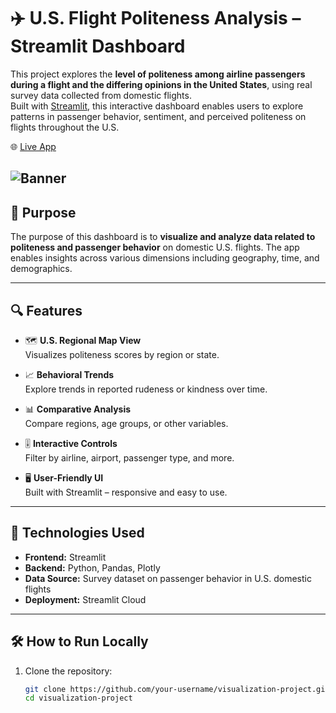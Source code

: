 
# ✈️ U.S. Flight Politeness Analysis – Streamlit Dashboard



This project explores the **level of politeness among airline passengers during a flight and the differing opinions in the United States**, using real survey data collected from domestic flights.  
Built with [Streamlit](https://streamlit.io/), this interactive dashboard enables users to explore patterns in passenger behavior, sentiment, and perceived politeness on flights throughout the U.S.

🌐 [Live App](https://visualization-project-tzuf-ayhelet.streamlit.app/)

![Banner](https://github.com/TzufLahan/Visualization_Project/blob/main/Flight.png)
---

## 🎯 Purpose

The purpose of this dashboard is to **visualize and analyze data related to politeness and passenger behavior** on domestic U.S. flights. The app enables insights across various dimensions including geography, time, and demographics.

---

## 🔍 Features

- 🗺️ **U.S. Regional Map View**  
  Visualizes politeness scores by region or state.

- 📈 **Behavioral Trends**  
  Explore trends in reported rudeness or kindness over time.

- 📊 **Comparative Analysis**  
  Compare regions, age groups, or other variables.

- 🎚️ **Interactive Controls**  
  Filter by airline, airport, passenger type, and more.

- 🖥️ **User-Friendly UI**  
  Built with Streamlit – responsive and easy to use.

---

## 📁 Technologies Used

- **Frontend:** Streamlit  
- **Backend:** Python, Pandas, Plotly  
- **Data Source:** Survey dataset on passenger behavior in U.S. domestic flights  
- **Deployment:** Streamlit Cloud

---

## 🛠️ How to Run Locally

1. Clone the repository:
   ```bash
   git clone https://github.com/your-username/visualization-project.git
   cd visualization-project
